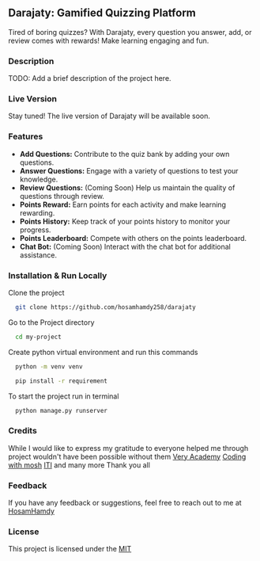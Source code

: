 ## Darajaty: Gamified Quizzing Platform

Tired of boring quizzes? With Darajaty, every question you answer, add, or review comes with rewards! Make learning engaging and fun.

### Description

TODO: Add a brief description of the project here.

### Live Version

Stay tuned! The live version of Darajaty will be available soon.

### Features

- **Add Questions:** Contribute to the quiz bank by adding your own questions.
- **Answer Questions:** Engage with a variety of questions to test your knowledge.
- **Review Questions:** (Coming Soon) Help us maintain the quality of questions through review.
- **Points Reward:** Earn points for each activity and make learning rewarding.
- **Points History:** Keep track of your points history to monitor your progress.
- **Points Leaderboard:** Compete with others on the points leaderboard.
- **Chat Bot:** (Coming Soon) Interact with the chat bot for additional assistance.

### Installation & Run Locally

Clone the project

```bash
  git clone https://github.com/hosamhamdy258/darajaty
```

Go to the Project directory

```bash
  cd my-project
```

Create python virtual environment and run this commands

```bash
  python -m venv venv
```

```bash
  pip install -r requirement
```

To start the project run in terminal

```bash
  python manage.py runserver
```

### Credits

While I would like to express my gratitude to everyone helped me through project wouldn't have been possible without them
[Very Academy](https://www.youtube.com/@veryacademy)
[Coding with mosh](https://codewithmosh.com/)
[ITI](https://iti.gov.eg/iti/home)
and many more Thank you all

### Feedback

If you have any feedback or suggestions, feel free to reach out to me at [HosamHamdy](mailto:hosamhamdy258@gmail.com)

### License

This project is licensed under the [MIT](https://choosealicense.com/licenses/mit/)
